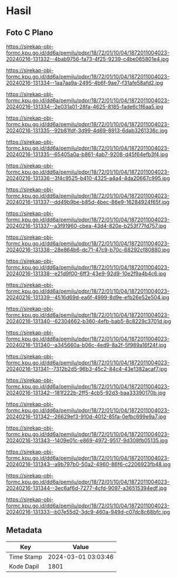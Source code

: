 # Hasil

## Foto C Plano

https://sirekap-obj-formc.kpu.go.id/dd6a/pemilu/pdpr/18/72/01/10/04/1872011004023-20240216-131332--4bab9756-fa73-4f25-9239-c4be065801e4.jpg

https://sirekap-obj-formc.kpu.go.id/dd6a/pemilu/pdpr/18/72/01/10/04/1872011004023-20240216-131334--1aa7aa9a-2495-4b6f-9ae7-f31afe58afd2.jpg

https://sirekap-obj-formc.kpu.go.id/dd6a/pemilu/pdpr/18/72/01/10/04/1872011004023-20240216-131334--2e031a01-28fa-4625-8185-fade6c1f6aa5.jpg

https://sirekap-obj-formc.kpu.go.id/dd6a/pemilu/pdpr/18/72/01/10/04/1872011004023-20240216-131335--92b81fdf-3d99-4d69-8913-6dab3261336c.jpg

https://sirekap-obj-formc.kpu.go.id/dd6a/pemilu/pdpr/18/72/01/10/04/1872011004023-20240216-131335--65405a0a-b861-4ab7-9208-d45f64efb3f4.jpg

https://sirekap-obj-formc.kpu.go.id/dd6a/pemilu/pdpr/18/72/01/10/04/1872011004023-20240216-131336--3f4c9525-b410-4325-a4a4-4da20667c995.jpg

https://sirekap-obj-formc.kpu.go.id/dd6a/pemilu/pdpr/18/72/01/10/04/1872011004023-20240216-131337--dd49b9be-b85d-4bec-86e9-16284924f65f.jpg

https://sirekap-obj-formc.kpu.go.id/dd6a/pemilu/pdpr/18/72/01/10/04/1872011004023-20240216-131337--a3f91960-cbea-43d4-820e-b253f77fd757.jpg

https://sirekap-obj-formc.kpu.go.id/dd6a/pemilu/pdpr/18/72/01/10/04/1872011004023-20240216-131338--28e864b6-dc71-47c9-b70c-68292cf80880.jpg

https://sirekap-obj-formc.kpu.go.id/dd6a/pemilu/pdpr/18/72/01/10/04/1872011004023-20240216-131338--e21d9f00-6ff3-43e9-92d9-10e2f9a4b4c6.jpg

https://sirekap-obj-formc.kpu.go.id/dd6a/pemilu/pdpr/18/72/01/10/04/1872011004023-20240216-131339--4516d69d-ea6f-4999-8d9e-efb26e52e504.jpg

https://sirekap-obj-formc.kpu.go.id/dd6a/pemilu/pdpr/18/72/01/10/04/1872011004023-20240216-131340--62304662-b360-4efb-bab5-8c8229c3701d.jpg

https://sirekap-obj-formc.kpu.go.id/dd6a/pemilu/pdpr/18/72/01/10/04/1872011004023-20240216-131340--a345660a-b06c-4ed9-8a2f-5f989a16f24f.jpg

https://sirekap-obj-formc.kpu.go.id/dd6a/pemilu/pdpr/18/72/01/10/04/1872011004023-20240216-131341--7312b2d5-96b3-45c2-84c4-43e1382acaf7.jpg

https://sirekap-obj-formc.kpu.go.id/dd6a/pemilu/pdpr/18/72/01/10/04/1872011004023-20240216-131342--181f222b-2ff5-4cb5-92d3-baa33390170b.jpg

https://sirekap-obj-formc.kpu.go.id/dd6a/pemilu/pdpr/18/72/01/10/04/1872011004023-20240216-131342--26629ef3-910d-4012-85fa-0efbc699e9a7.jpg

https://sirekap-obj-formc.kpu.go.id/dd6a/pemilu/pdpr/18/72/01/10/04/1872011004023-20240216-131343--1409e01c-e869-4972-9517-9d308fb05135.jpg

https://sirekap-obj-formc.kpu.go.id/dd6a/pemilu/pdpr/18/72/01/10/04/1872011004023-20240216-131343--a9b797b0-50a2-4960-86f6-c2206923fb48.jpg

https://sirekap-obj-formc.kpu.go.id/dd6a/pemilu/pdpr/18/72/01/10/04/1872011004023-20240216-131344--3ec6af6d-7277-4cfd-9097-a36515394edf.jpg

https://sirekap-obj-formc.kpu.go.id/dd6a/pemilu/pdpr/18/72/01/10/04/1872011004023-20240216-131333--b07e55d2-3dc9-460a-949d-c07dc8c68bfc.jpg


## Metadata

| Key        | Value               |
| ---------- | ------------------- |
| Time Stamp | 2024-03-01 03:03:46 |
| Kode Dapil | 1801                |



